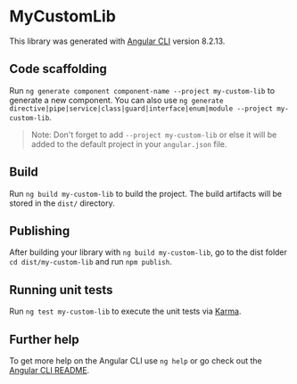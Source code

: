 # MyCustomLib

This library was generated with [Angular CLI](https://github.com/angular/angular-cli) version 8.2.13.

## Code scaffolding

Run `ng generate component component-name --project my-custom-lib` to generate a new component. You can also use `ng generate directive|pipe|service|class|guard|interface|enum|module --project my-custom-lib`.
> Note: Don't forget to add `--project my-custom-lib` or else it will be added to the default project in your `angular.json` file. 

## Build

Run `ng build my-custom-lib` to build the project. The build artifacts will be stored in the `dist/` directory.

## Publishing

After building your library with `ng build my-custom-lib`, go to the dist folder `cd dist/my-custom-lib` and run `npm publish`.

## Running unit tests

Run `ng test my-custom-lib` to execute the unit tests via [Karma](https://karma-runner.github.io).

## Further help

To get more help on the Angular CLI use `ng help` or go check out the [Angular CLI README](https://github.com/angular/angular-cli/blob/master/README.md).

